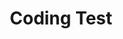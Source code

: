 ---
layout: post-list
title: Coding Test
sidebar_sort_order: 99
is_sub_menu: true

main_category: Study
category: Coding-Test
sort_by: newest

permalink: /study/coding-test
---
